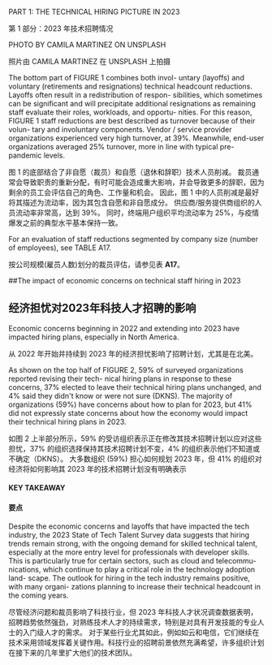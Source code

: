 PART 1: THE TECHNICAL HIRING PICTURE IN 2023

第 1 部分：2023 年技术招聘情况


PHOTO BY CAMILA MARTINEZ ON UNSPLASH

照片由 CAMILA MARTINEZ 在 UNSPLASH 上拍摄


The bottom part of FIGURE 1 combines both invol-
untary (layoffs) and voluntary (retirements and 
resignations) technical headcount reductions. 
Layoffs often result in a redistribution of respon-
sibilities, which sometimes can be significant and 
will precipitate additional resignations as remaining 
staff evaluate their roles, workloads, and opportu-
nities. For this reason, FIGURE 1 staff reductions are 
best described as turnover because of their volun-
tary and involuntary components. Vendor / service 
provider organizations experienced very high 
turnover, at 39%. Meanwhile, end-user organizations 
averaged 25% turnover, more in line with typical pre- 
pandemic levels.

图 1 的底部结合了非自愿（裁员）和自愿（退休和辞职）技术人员削减。 裁员通常会导致职责的重新分配，有时可能会造成重大影响，并会导致更多的辞职，因为剩余的员工会评估自己的角色、工作量和机会。 因此，图 1 中的人员削减是最好将其描述为流动率，因为其包含自愿和非自愿成分。 供应商/服务提供商组织的人员流动率非常高，达到 39%。 同时，终端用户组织平均流动率为 25%，与疫情爆发之前的典型水平基本保持一致。



For an evaluation of staff reductions segmented by 
company size (number of employees), see TABLE A17.

按公司规模(雇员人数)划分的裁员评估，请参见表  __A17__。

##The impact of economic concerns on technical staff hiring in 2023

## 经济担忧对2023年科技人才招聘的影响


Economic concerns beginning in 2022 and extending 
into 2023 have impacted hiring plans, especially in 
North America.

从 2022 年开始并持续到 2023 年的经济担忧影响了招聘计划，尤其是在北美。


As shown on the top half of FIGURE 2, 59% of 
surveyed organizations reported revising their tech-
nical hiring plans in response to these concerns, 
37% elected to leave their technical hiring plans 
unchanged, and 4% said they didn't know or were not 
sure (DKNS). The majority of organizations (59%) have 
concerns about how to plan for 2023, but 41% did not 
expressly state concerns about how the economy 
would impact their technical hiring plans in 2023.


如图 2 上半部分所示，59% 的受访组织表示正在修改其技术招聘计划以应对这些担忧，37% 的组织选择保持其技术招聘计划不变，4% 的组织表示他们不知道或 不确定（DKNS）。 大多数组织 (59%) 担心如何规划 2023 年，但 41% 的组织对经济将如何影响其 2023 年的技术招聘计划没有明确表示




#### KEY TAKEAWAY

#### 要点
Despite the economic 
concerns and layoffs that 
have impacted the tech 
industry, the 2023 State of 
Tech Talent Survey data 
suggests that hiring trends 
remain strong, with the 
ongoing demand for skilled 
technical talent, especially 
at the more entry level for 
professionals with developer 
skills. This is particularly 
true for certain sectors, such 
as cloud and telecommu-
nications, which continue 
to play a critical role in the 
technology adoption land-
scape. The outlook for hiring 
in the tech industry remains 
positive, with many organi-
zations planning to increase 
their technical headcount in 
the coming years.

尽管经济问题和裁员影响了科技行业，但 2023 年科技人才状况调查数据表明，招聘趋势依然强劲，对熟练技术人才的持续需求，特别是对具有开发技能的专业人士的入门级人才的需求。 对于某些行业尤其如此，例如如云和电信，它们继续在技术采用领域发挥着关键作用。科技行业的招聘前景依然充满希望，许多组织计划在接下来的几年里扩大他们的技术团队。
